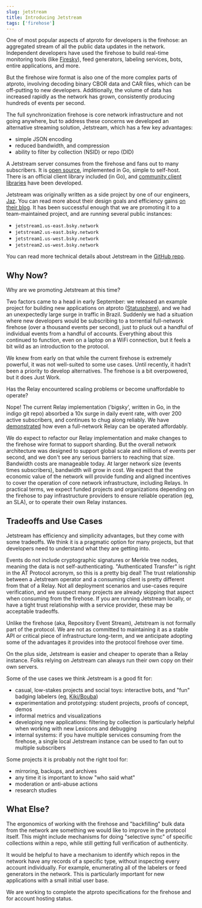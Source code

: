 ```yaml
---
slug: jetstream
title: Introducing Jetstream
tags: ['firehose']
---
```


One of most popular aspects of atproto for developers is the firehose: an aggregated stream of all the public data updates in the network. Independent developers have used the firehose to build real-time monitoring tools (like [Firesky](https://firesky.tv)), feed generators, labeling services, bots, entire applications, and more.

But the firehose wire format is also one of the more complex parts of atproto, involving decoding binary CBOR data and CAR files, which can be off-putting to new developers. Additionally, the volume of data has increased rapidly as the network has grown, consistently producing hundreds of events per second.

The full synchronization firehose is core network infrastructure and not going anywhere, but to address these concerns we developed an alternative streaming solution, Jetstream, which has a few key advantages:

- simple JSON encoding
- reduced bandwidth, and compression
- ability to filter by collection (NSID) or repo (DID)

A Jetstream server consumes from the firehose and fans out to many subscribers. It is [open source](https://github.com/bluesky-social/jetstream), implemented in Go, simple to self-host. There is an official client library included (in Go), and [community client libraries](https://skyware.js.org/guides/jetstream/introduction/getting-started/) have been developed.

Jetstream was originally written as a side project by one of our engineers, [Jaz](https://bsky.app/profile/jaz.bsky.social). You can read more about their design goals and efficiency gains [on their blog](https://jazco.dev/2024/09/24/jetstream). It has been successful enough that we are promoting it to a team-maintained project, and are running several public instances:

- `jetstream1.us-east.bsky.network`
- `jetstream2.us-east.bsky.network`
- `jetstream1.us-west.bsky.network`
- `jetstream2.us-west.bsky.network`

You can read more technical details about Jetstream in the [GitHub repo](https://github.com/bluesky-social/jetstream).

## Why Now?

Why are we promoting Jetstream at this time?

Two  factors came to a head in early September: we released an example project for building new applications on atproto ([Statusphere](https://atproto.com/guides/applications)), and we had an unexpectedly large surge in traffic in Brazil. Suddenly we had a situation where new developers would be subscribing to a torrential full-network firehose (over a thousand events per second), just to pluck out a handful of individual events from a handful of accounts. Everything about this continued to function, even on a laptop on a WiFi connection, but it feels a bit wild as an introduction to the protocol.

We knew from early on that while the current firehose is extremely powerful, it was not well-suited to some use cases. Until recently, it hadn’t been a priority to develop alternatives. The firehose is a bit overpowered, but it does Just Work.

Has the Relay encountered scaling problems or become unaffordable to operate?

Nope! The current Relay implementation ('bigsky', written in Go, in the indigo git repo) absorbed a 10x surge in daily event rate, with over 200 active subscribers, and continues to chug along reliably. We have [demonstrated](https://whtwnd.com/bnewbold.net/entries/Notes%20on%20Running%20a%20Full-Network%20atproto%20Relay%20(July%202024)) how even a full-network Relay can be operated affordably.

We do expect to refactor our Relay implementation and make changes to the firehose wire format to support sharding. But the overall network architecture was designed to support global scale and millions of events per second, and we don't see any serious barriers to reaching that size. Bandwidth costs are manageable today. At larger network size (events times subscribers), bandwidth will grow in cost. We expect that the economic value of the network will provide funding and aligned incentives to cover the operation of core network infrastructure, including Relays. In practical terms, we expect funded projects and organizations depending on the firehose to pay infrastructure providers to ensure reliable operation (eg, an SLA), or to operate their own Relay instances.

## Tradeoffs and Use Cases

Jetstream has efficiency and simplicity advantages, but they come with some tradeoffs. We think it is a pragmatic option for many projects, but that developers need to understand what they are getting into.

Events do not include cryptographic signatures or Merkle tree nodes, meaning the data is not self-authenticating. "Authenticated Transfer" is right in the AT Protocol acronym, so this is a pretty big deal! The trust relationship between a Jetstream operator and a consuming client is pretty different from that of a Relay. Not all deployment scenarios and use-cases require verification, and we suspect many projects are already skipping that aspect when consuming from the firehose. If you are running Jetstream locally, or have a tight trust relationship with a service provider, these may be acceptable tradeoffs.

Unlike the firehose (aka, Repository Event Stream), Jetstream is not formally part of the protocol. We are not as committed to maintaining it as a stable API or critical piece of infrastructure long-term, and we anticipate adopting some of the advantages it provides into the protocol firehose over time.

On the plus side, Jetstream is easier and cheaper to operate than a Relay instance. Folks relying on Jetstream can always run their own copy on their own servers.

Some of the use cases we think Jetstream is a good fit for:

- casual, low-stakes projects and social toys: interactive bots, and "fun" badging labelers (eg, [Kiki/Bouba](https://bsky.app/profile/kiki-bouba.mozzius.dev))
- experimentation and prototyping: student projects, proofs of concept, demos
- informal metrics and visualizations
- developing new applications: filtering by collection is particularly helpful when working with new Lexicons and debugging
- internal systems: if you have multiple services consuming from the firehose, a single local Jetstream instance can be used to fan out to multiple subscribers

Some projects it is probably not the right tool for:

- mirroring, backups, and archives
- any time it is important to know "who said what"
- moderation or anti-abuse actions
- research studies

## What Else?

The ergonomics of working with the firehose and "backfilling" bulk data from the network are something we would like to improve in the protocol itself. This might include mechanisms for doing "selective sync" of specific collections within a repo, while still getting full verification of authenticity.

It would be helpful to have a mechanism to identify which repos in the network have any records of a specific type, without inspecting every account individually. For example, enumerating all of the labelers or feed generators in the network. This is particularly important for new applications with a small initial user base.

We are working to complete the atproto specifications for the firehose and for account hosting status.
